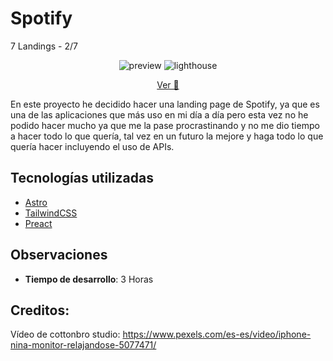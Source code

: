 # Spotify

7 Landings - 2/7

<center>

![preview](https://i.imgur.com/9GmvZUs.png)
![lighthouse](https://i.imgur.com/B3PjkBr.png)

[Ver 👀](https://jolly-sunshine-8f83a6.netlify.app/)

</center>

En este proyecto he decidido hacer una landing page de Spotify, ya que es una de las aplicaciones que más uso en mi día a día pero esta vez no he podido hacer mucho ya que me la pase procrastinando y no me dio tiempo a hacer todo lo que quería, tal vez en un futuro la mejore y haga todo lo que quería hacer incluyendo el uso de APIs.

## Tecnologías utilizadas

- [Astro](https://astro.build/)
- [TailwindCSS](https://tailwindcss.com/)
- [Preact](https://preactjs.com/)

## Observaciones

- **Tiempo de desarrollo**: 3 Horas


## Creditos:

Vídeo de cottonbro studio: https://www.pexels.com/es-es/video/iphone-nina-monitor-relajandose-5077471/